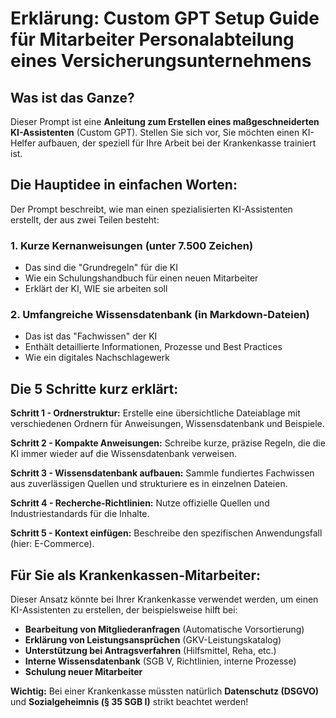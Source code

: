 # Erklärung: Custom GPT Setup Guide für Mitarbeiter Personalabteilung eines Versicherungsunternehmens

## Was ist das Ganze?

Dieser Prompt ist eine **Anleitung zum Erstellen eines maßgeschneiderten KI-Assistenten** (Custom GPT). Stellen Sie sich vor, Sie möchten einen KI-Helfer aufbauen, der speziell für Ihre Arbeit bei der Krankenkasse trainiert ist.

## Die Hauptidee in einfachen Worten:

Der Prompt beschreibt, wie man einen spezialisierten KI-Assistenten erstellt, der aus zwei Teilen besteht:

### 1. **Kurze Kernanweisungen** (unter 7.500 Zeichen)
- Das sind die "Grundregeln" für die KI
- Wie ein Schulungshandbuch für einen neuen Mitarbeiter
- Erklärt der KI, WIE sie arbeiten soll

### 2. **Umfangreiche Wissensdatenbank** (in Markdown-Dateien)
- Das ist das "Fachwissen" der KI
- Enthält detaillierte Informationen, Prozesse und Best Practices
- Wie ein digitales Nachschlagewerk

## Die 5 Schritte kurz erklärt:

**Schritt 1 - Ordnerstruktur:** 
Erstelle eine übersichtliche Dateiablage mit verschiedenen Ordnern für Anweisungen, Wissensdatenbank und Beispiele.

**Schritt 2 - Kompakte Anweisungen:**
Schreibe kurze, präzise Regeln, die die KI immer wieder auf die Wissensdatenbank verweisen.

**Schritt 3 - Wissensdatenbank aufbauen:**
Sammle fundiertes Fachwissen aus zuverlässigen Quellen und strukturiere es in einzelnen Dateien.

**Schritt 4 - Recherche-Richtlinien:**
Nutze offizielle Quellen und Industriestandards für die Inhalte.

**Schritt 5 - Kontext einfügen:**
Beschreibe den spezifischen Anwendungsfall (hier: E-Commerce).

## Für Sie als Krankenkassen-Mitarbeiter:

Dieser Ansatz könnte bei Ihrer Krankenkasse verwendet werden, um einen KI-Assistenten zu erstellen, der beispielsweise hilft bei:

- **Bearbeitung von Mitgliederanfragen** (Automatische Vorsortierung)
- **Erklärung von Leistungsansprüchen** (GKV-Leistungskatalog)
- **Unterstützung bei Antragsverfahren** (Hilfsmittel, Reha, etc.)
- **Interne Wissensdatenbank** (SGB V, Richtlinien, interne Prozesse)
- **Schulung neuer Mitarbeiter**

**Wichtig:** Bei einer Krankenkasse müssten natürlich **Datenschutz (DSGVO)** und **Sozialgeheimnis (§ 35 SGB I)** strikt beachtet werden!
